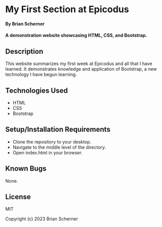 # My First Section at Epicodus

#### By Brian Scherner

#### A demonstration website showcasing HTML, CSS, and Bootstrap.

## Description

This website summarizes my first week at Epicodus and all that I have learned. It demonstrates knowledge and application of Bootstrap, a new technology I have begun learning.

## Technologies Used

* HTML
* CSS
* Bootstrap

## Setup/Installation Requirements

* Clone the repository to your desktop.
* Navigate to the middle level of the directory.
* Open index.html in your browser.

## Known Bugs

None.

## License

MIT

Copyright (c) 2023 Brian Scherner